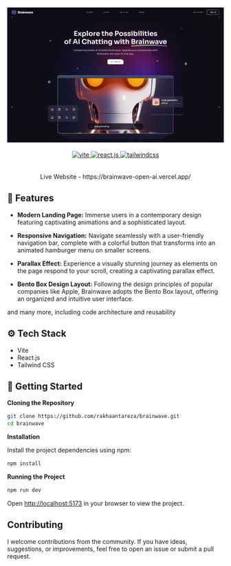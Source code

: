 <div align="center">
  <br />
    <img src="src/assets/brainwave-banner.png" alt="Project Banner">
  <br />
  <br />
  <div>
    <a href="https://vitejs.dev/">
      <img src="https://img.shields.io/badge/-Vite-black?style=for-the-badge&logoColor=white&logo=vite&color=646CFF" alt="vite" >
    </a>
    <a href="https://react.dev/">
      <img src="https://img.shields.io/badge/-React_JS-black?style=for-the-badge&logoColor=white&logo=react&color=61DAFB" alt="react.js" >
    </a>
    <a href="https://tailwindcss.com/">
      <img src="https://img.shields.io/badge/-Tailwind_CSS-black?style=for-the-badge&logoColor=white&logo=tailwindcss&color=06B6D4" alt="tailwindcss" href="https://tailwindcss.com/">
    </a>
  </div>
  <br />
  <br />
  <div align="center">
     Live Website - https://brainwave-open-ai.vercel.app/
  </div>
</div>

## <a name="features">🔋 Features</a>

- **Modern Landing Page:**
  Immerse users in a contemporary design featuring captivating animations and a sophisticated layout.

- **Responsive Navigation:**
  Navigate seamlessly with a user-friendly navigation bar, complete with a colorful button that transforms into an animated hamburger menu on smaller screens.

- **Parallax Effect:**
  Experience a visually stunning journey as elements on the page respond to your scroll, creating a captivating parallax effect.

- **Bento Box Design Layout:**
  Following the design principles of popular companies like Apple, Brainwave adopts the Bento Box layout, offering an organized and intuitive user interface.

and many more, including code architecture and reusability

## <a name="tech-stack">⚙️ Tech Stack</a>

- Vite
- React.js
- Tailwind CSS

## <a name="getting-started">🤸 Getting Started</a>

**Cloning the Repository**

```bash
git clone https://github.com/rakhaantareza/brainwave.git
cd brainwave
```

**Installation**

Install the project dependencies using npm:

```bash
npm install
```

**Running the Project**

```bash
npm run dev
```

Open [http://localhost:5173](http://localhost:5173) in your browser to view the project.

## Contributing

I welcome contributions from the community. If you have ideas, suggestions, or improvements, feel free to open an issue or submit a pull request.
